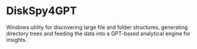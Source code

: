 # DiskSpy4GPT
Windows utility for discovering large file and folder structures, generating directory trees and feeding the data into a GPT-based analytical engine for insights.
